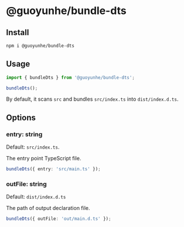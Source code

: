 # @guoyunhe/bundle-dts

## Install

```bash
npm i @guoyunhe/bundle-dts
```

## Usage

```ts
import { bundleDts } from '@guoyunhe/bundle-dts';

bundleDts();
```

By default, it scans `src` and bundles `src/index.ts` into `dist/index.d.ts`.

## Options

### entry: string

Default: `src/index.ts`.

The entry point TypeScript file.

```ts
bundleDts({ entry: 'src/main.ts' });
```

### outFile: string

Default: `dist/index.d.ts`

The path of output declaration file.

```ts
bundleDts({ outFile: 'out/main.d.ts' });
```
